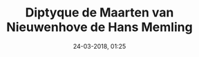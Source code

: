 ---
title: Diptyque de Maarten van Nieuwenhove de Hans Memling
titleone: '<ruby lang="fr" style="color:#555;">Diptyque de Maarten van Nieuwenhove<rt lang="nl" style="color:#999;">Diptiek van Maarten van Nieuwenhove</rt></ruby>'
menu: maarten van nieuwenhove
created: 22-07-2017, 22:04
date: 24-03-2018, 01:25
modified: 05-12-2018, 16:32
itempage: Article
taxonomy:
    category: [docs, fr]
content:
    items:
       '@taxonomy':
         category: [martin, fr]
    order:
        by: default
        dir: asc
    limit: 1
    pagination: true
metadata:
   description: "Présentation et description du Diptyque de Maarten van Nieuwenhove, œuvre du peintre Hans Memling, visible au Musée Memling, Hôpital Saint-Jean de Bruges"
   keywords: 'Diptyque de Maarten van Nieuwenhove, Bruges, Hôpital Saint-Jean, Brugge, Diptiek van Maarten van Nieuwenhove, Hans Memling, Hans Memlinc, Musée Memling, Les Onze Milles Vierges, Jacques de Voragine, La Légende Dorée'
   image: martin0_700x489.jpg
   image_width: 700
   image_height: 489
   image_title: Diptyque de Maarten van Nieuwenhove de Hans Memling
   image_legend: "Diptyque de Maarten van Nieuwenhove de Hans Memling, vue frontale de chacun des deux panneaux"
   'twitter:card' : summary
significantlinks: ["https://fr.wikipedia.org/wiki/Diptyque_de_Maarten_van_Nieuwenhove"]
specialty: ["Belgique", "Pays-Bas Bourguignons", "Flandres", "Flandres Occidentale", "Bruges", "Brugge", "Musées de Bruges", "Primitifs Flamands", "Renaissance nordique", "Hôpital Saint-Jean", "Musée Hans Memling", "Hans Memling", "Diptyque de Maarten van Nieuwenhove", "Hans Memlinc", "Memling", "Memlinc", "Diptiek van Maarten van Nieuwenhove", "Sint-Janshospitaal"]
shortcode-core:
   active: true
sitemap:
   changefreq: weekly
   priority: 0.9
---